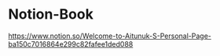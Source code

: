 # Notion-Book
https://www.notion.so/Welcome-to-Aitunuk-S-Personal-Page-ba150c7016864e299c82fafee1ded088
